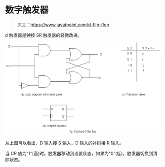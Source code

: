 # 数字触发器

> 原文：<https://www.javatpoint.com/d-flip-flop>

d 触发器是钟控 SR 触发器的轻微改进。

![D Flip-Flop](img/ad325e6a73f43f03255536b2d834eee3.png)

从上图可以看出，D 输入接 S 输入，D 输入的补码接 R 输入。

当 CP 值为“1”(高)时，触发器移动到设置状态，如果为“0”(低)，触发器切换到清除状态。